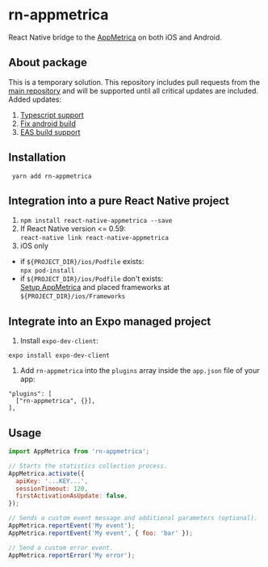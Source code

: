 # rn-appmetrica
React Native bridge to the [AppMetrica](https://appmetrica.yandex.com/) on both iOS and Android.

## About package
This is a temporary solution. This repository includes pull requests from the [main repository](https://github.com/yandexmobile/react-native-appmetrica) and will be supported until all critical updates are included. Added updates:
1. [Typescript support](https://github.com/yandexmobile/react-native-appmetrica/pull/46)
2. [Fix android build](https://github.com/yandexmobile/react-native-appmetrica/pull/62)
3. [EAS build support](https://github.com/yandexmobile/react-native-appmetrica/pull/65)

## Installation

 ```shell
  yarn add rn-appmetrica
 ```
## Integration into a pure React Native project

1. `npm install react-native-appmetrica --save`
2. If React Native version <= 0.59: \
  `react-native link react-native-appmetrica`
3. iOS only
  * if `${PROJECT_DIR}/ios/Podfile` exists: \
  `npx pod-install`
  * if `${PROJECT_DIR}/ios/Podfile` don't exists: \
  [Setup AppMetrica](https://appmetrica.yandex.com/docs/mobile-sdk-dg/tasks/ios-quickstart.html) and placed frameworks at `${PROJECT_DIR}/ios/Frameworks`

## Integrate into an Expo managed project

 1. Install `expo-dev-client`:

 ```shell
 expo install expo-dev-client
 ```

 1. Add `rn-appmetrica` into the `plugins` array inside the `app.json` file of your app:

 ```shell
 "plugins": [
   ["rn-appmetrica", {}],
 ],
 ```

## Usage

```js
import AppMetrica from 'rn-appmetrica';

// Starts the statistics collection process.
AppMetrica.activate({
  apiKey: '...KEY...',
  sessionTimeout: 120,
  firstActivationAsUpdate: false,
});

// Sends a custom event message and additional parameters (optional).
AppMetrica.reportEvent('My event');
AppMetrica.reportEvent('My event', { foo: 'bar' });

// Send a custom error event.
AppMetrica.reportError('My error');
```
